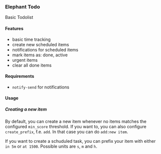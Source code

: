 ### Elephant Todo

Basic Todolist

#### Features

- basic time tracking
- create new scheduled items
- notifications for scheduled items
- mark items as: done, active
- urgent items
- clear all done items

#### Requirements

- `notify-send` for notifications

#### Usage

##### Creating a new item

By default, you can create a new item whenever no items matches the configured `min_score` threshold. If you want to, you can also configure `create_prefix`, f.e. `add`. In that case you can do `add:new item`.

If you want to create a schuduled task, you can prefix your item with either `in 5m` or `at 1500`. Possible units are `s`, `m` and `h`.
